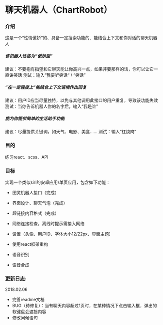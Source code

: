 # 聊天机器人（ChartRobot）

### 介绍

这是一个“性情傲娇”的、具备一定搜索功能的、能结合上下文和你对话的聊天机器人

##### 该机器人性格为“傲娇型”
建议：不要抱有指望和它聊天能让你高兴一点，如果非要那样的话，你可以让它一直讲笑话
测试：输入“我要听笑话“ / ”笑话”
##### “在一定程度上”能结合上下文语境作出回复
建议：用户ID应当尽量独特，以免与其他调用此接口的用户重复，导致该功能失效
测试：当你告诉机器人你的名字后，输入“我是谁”
##### 能为你提供简单的生活助手功能
建议：尽量提供关键词，如天气、电影、美食……
测试：输入“红烧肉”

### 目的

练习react、scss、API

### 目标

实现一个类似siri的安卓应用/单页应用，包含如下功能：

- 图灵机器人接口（完成）

- 界面设计、聊天气泡（完成）

- 超链接内容格式（完成）

- 网络连接检查，离线时提示需接入网络

- 设置（头像、用户ID、字体大小12/22px、界面主题）

- 使用react框架重构

- 语音识别

- 语音合成

### 更新日志:
2018.02.06
- 完善readme文档
- BUG（待修复）：当有聊天内容超过1页时，在某种情况下点击输入框，弹出的软键盘会遮挡内容
- 修改问候语句



